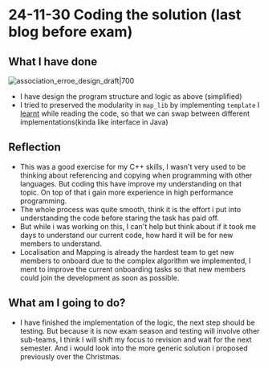 # 24-11-30 Coding the solution (last blog before exam)

## What I have done

![association_erroe_design_draft|700](/evidence/association_erroe_design_draft.png)

- I have design the program structure and logic as above (simplified)
- I tried to preserved the modularity in `map_lib` by implementing `template` I [learnt](24-11-22%20Understand_the_existing_code.md) while reading the code, so that we can swap between different implementations(kinda like interface in Java)

## Reflection

- This was a good exercise for my C++ skills, I wasn't very used to be thinking about referencing and copying when programming with other languages. But coding this have improve my understanding on that topic. On top of that i gain more experience in high performance programming.
- The whole process was quite smooth, think it is the effort i put into understanding the code before staring the task has paid off.
- But while i was working on this, I can't help but think about if it took me days to understand our current code, how hard it will be for new members to understand.
- Localisation and Mapping is already the hardest team to get new members to onboard due to the complex algorithm we implemented, I ment to improve the current onboarding tasks so that new members could join the development as soon as possible.

## What am I going to do?

- I have finished the implementation of the logic, the next step should be testing. But because it is now exam season and testing will involve other sub-teams, I think I will shift my focus to revision and wait for the next semester. And i would look into the more generic solution i proposed previously over the Christmas.
